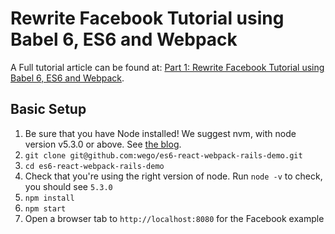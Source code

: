 # Rewrite Facebook Tutorial using Babel 6, ES6 and Webpack

A Full tutorial article can be found at: [Part 1: Rewrite Facebook Tutorial using Babel 6, ES6 and Webpack]( http://geeks.wego.com/rewrite-facebook-tutorial-using-babel-6-es6-and-webpack/).

## Basic Setup

1. Be sure that you have Node installed! We suggest nvm, with node version v5.3.0 or above. See [the blog](http://engineering.wego.com/rewrite-facebook-tutorial-using-babel-6-es6-and-webpack/#prerequisites).
2. `git clone git@github.com:wego/es6-react-webpack-rails-demo.git`
3. `cd es6-react-webpack-rails-demo`
4. Check that you're using the right version of node. Run `node -v` to check, you should see `5.3.0`
5. `npm install`
6. `npm start`
8. Open a browser tab to `http://localhost:8080` for the Facebook example

